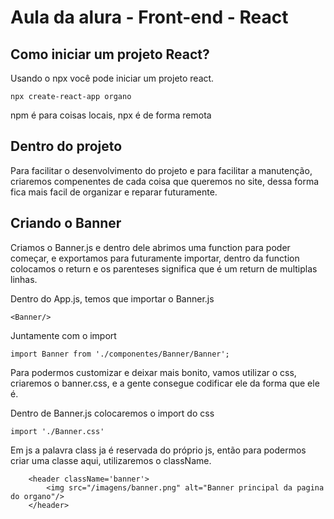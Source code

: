 # Aula da alura - Front-end - React

## Como iniciar um projeto React?

Usando o npx você pode iniciar um projeto react.

```
npx create-react-app organo
```

npm é para coisas locais, npx é de forma remota

## Dentro do projeto

Para facilitar o desenvolvimento do projeto e para facilitar a manutenção, criaremos compenentes de cada coisa que queremos no site, dessa forma fica mais facil de organizar e reparar futuramente.

## Criando o Banner

Criamos o Banner.js e dentro dele abrimos uma function para poder começar, e exportamos para futuramente importar, dentro da function colocamos o return e os parenteses significa que é um return de multiplas linhas.

Dentro do App.js, temos que importar o Banner.js

```
<Banner/>
```

Juntamente com o import

```
import Banner from './componentes/Banner/Banner';
```

Para podermos customizar e deixar mais bonito, vamos utilizar o css, criaremos o banner.css, e a gente consegue codificar ele da forma que ele é.

Dentro de Banner.js colocaremos o import do css

```
import './Banner.css'
```

Em js a palavra class ja é reservada do próprio js, então para podermos criar uma classe aqui, utilizaremos o className.

```
    <header className='banner'>
        <img src="/imagens/banner.png" alt="Banner principal da pagina do organo"/>
    </header>
```